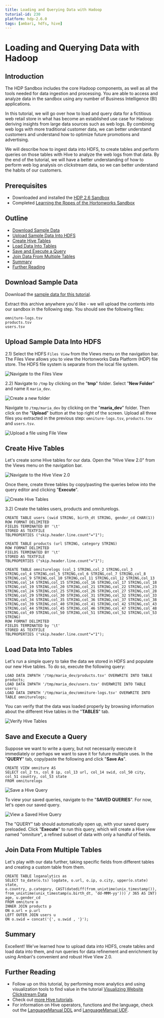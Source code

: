 ```yaml
---
title: Loading and Querying Data with Hadoop
tutorial-id: 230
platform: hdp-2.6.0
tags: [ambari, hdfs, hive]
---
```


# Loading and Querying Data with Hadoop

## Introduction

The HDP Sandbox includes the core Hadoop components, as well as all the tools needed for data ingestion and processing.  You are able to access and analyze data in the sandbox using any number of Business Intelligence (BI) applications.

In this tutorial, we will go over how to load and query data for a fictitious web retail store in what has become an established use case for Hadoop: deriving insights from large data sources such as web logs. By combining web logs with more traditional customer data, we can better understand customers and understand how to optimize future promotions and advertising.

We will describe how to ingest data into HDFS, to create tables and perform queries on those tables with Hive to analyze the web logs from that data. By the end of the tutorial, we will have a better understanding of how to perform web log analysis on clickstream data, so we can better understand the habits of our customers.


## Prerequisites

-   Downloaded and installed the [HDP 2.6 Sandbox](https://hortonworks.com/downloads/#sandbox)
-   Completed [Learning the Ropes of the Hortonworks Sandbox](https://hortonworks.com/hadoop-tutorial/learning-the-ropes-of-the-hortonworks-sandbox/)


## Outline

-   [Download Sample Data](#download-sample-data)
-   [Upload Sample Data Into HDFS](#upload-sample-data-into-hdfs)
-   [Create Hive Tables](#create-hive-tables)
-   [Load Data Into Tables](#load-data-into-tables)
-   [Save and Execute a Query](#save-and-execute-a-query)
-   [Join Data From Multiple Tables](#join-data-from-multiple-tables)
-   [Summary](#summary)
-   [Further Reading](#further-reading)


## Download Sample Data

Download the [sample data for this tutorial](assets/retail-store-logs-sample-data.zip).

Extract this archive anywhere you'd like - we will upload the contents into our sandbox in the following step.  You should see the following files:

```
omniture-logs.tsv
products.tsv
users.tsv
```


## Upload Sample Data Into HDFS

2.1) Select the HDFS `Files View` from the Views menu on the navigation bar. The Files View allows you to view the Hortonworks Data Platform (HDP) file store.  The HDFS file system is separate from the local file system.

![Navigate to the Files View](assets/files-view-navigate.jpg)

2.2) Navigate to `/tmp` by clicking on the "**tmp**" folder.  Select "**New Folder**" and name it `maria_dev`.

![Create a new folder](assets/files-view-create-folder.jpg)

Navigate to `/tmp/maria_dev` by clicking on the "**maria_dev**" folder.  Then click on the "**Upload**" button at the top right of the screen.  Upload all three files you extracted in the previous step: `omniture-logs.tsv`, `products.tsv` and `users.tsv`.

![Upload a file using File View](assets/files-view-upload.jpg)


## Create Hive Tables

Let's create some Hive tables for our data.  Open the "Hive View 2.0" from the Views menu on the navigation bar.

![Navigate to the Hive View 2.0](assets/hive-view-navigate.jpg)

Once there, create three tables by copy/pasting the queries below into the query editor and clicking "**Execute**".

![Create Hive Tables](assets/hive-view-create-table.jpg)

3.2) Create the tables users, products and omniturelogs.

```
CREATE TABLE users (swid STRING, birth_dt STRING, gender_cd CHAR(1))
ROW FORMAT DELIMITED
FIELDS TERMINATED BY '\t'
STORED AS TEXTFILE
TBLPROPERTIES ("skip.header.line.count"="1");
```

```
CREATE TABLE products (url STRING, category STRING)
ROW FORMAT DELIMITED
FIELDS TERMINATED BY '\t'
STORED AS TEXTFILE
TBLPROPERTIES ("skip.header.line.count"="1");
```

```
CREATE TABLE omniturelogs (col_1 STRING,col_2 STRING,col_3 STRING,col_4 STRING,col_5 STRING,col_6 STRING,col_7 STRING,col_8 STRING,col_9 STRING,col_10 STRING,col_11 STRING,col_12 STRING,col_13 STRING,col_14 STRING,col_15 STRING,col_16 STRING,col_17 STRING,col_18 STRING,col_19 STRING,col_20 STRING,col_21 STRING,col_22 STRING,col_23 STRING,col_24 STRING,col_25 STRING,col_26 STRING,col_27 STRING,col_28 STRING,col_29 STRING,col_30 STRING,col_31 STRING,col_32 STRING,col_33 STRING,col_34 STRING,col_35 STRING,col_36 STRING,col_37 STRING,col_38 STRING,col_39 STRING,col_40 STRING,col_41 STRING,col_42 STRING,col_43 STRING,col_44 STRING,col_45 STRING,col_46 STRING,col_47 STRING,col_48 STRING,col_49 STRING,col_50 STRING,col_51 STRING,col_52 STRING,col_53 STRING)
ROW FORMAT DELIMITED
FIELDS TERMINATED by '\t'
STORED AS TEXTFILE
TBLPROPERTIES ("skip.header.line.count"="1");
```


## Load Data Into Tables

Let's run a simple query to take the data we stored in HDFS and populate our new Hive tables.  To do so, execute the following query:

```
LOAD DATA INPATH '/tmp/maria_dev/products.tsv' OVERWRITE INTO TABLE products;
LOAD DATA INPATH '/tmp/maria_dev/users.tsv' OVERWRITE INTO TABLE users;
LOAD DATA INPATH '/tmp/maria_dev/omniture-logs.tsv' OVERWRITE INTO TABLE omniturelogs;
```

You can verify that the data was loaded properly by browsing information about the different Hive tables in the "**TABLES**" tab.

![Verify Hive Tables](assets/hive-view-verify-table.jpg)


##  Save and Execute a Query

Suppose we want to write a query, but not necessarily execute it immediately or perhaps we want to save it for future multiple uses.  In the "**QUERY**" tab, copy/paste the following and click "**Save As**".

```
CREATE VIEW omniture AS
SELECT col_2 ts, col_8 ip, col_13 url, col_14 swid, col_50 city, col_51 country, col_53 state
FROM omniturelogs
```

![Save a Hive Query](assets/hive-view-save-query.jpg)

To view your saved queries, navigate to the "**SAVED QUERIES**".  For now, let's open our saved query.

![View a Saved Hive Query](assets/hive-view-view-saved-query.jpg)

The "QUERY" tab should automatically open up, with your saved query preloaded.  Click "**Execute**" to run this query, which will create a Hive view named "omniture", a refined subset of data with only a handful of fields.


## Join Data From Multiple Tables

Let's play with our data further, taking specific fields from different tables and creating a custom table from them.

```
CREATE TABLE loganalytics as
SELECT to_date(o.ts) logdate, o.url, o.ip, o.city, upper(o.state) state,
o.country, p.category, CAST(datediff(from_unixtime(unix_timestamp()), from_unixtime(unix_timestamp(u.birth_dt, 'dd-MMM-yy'))) / 365 AS INT) age, u.gender_cd
FROM omniture o
INNER JOIN products p
ON o.url = p.url
LEFT OUTER JOIN users u
ON o.swid = concat('{', u.swid , '}');
```


## Summary

Excellent!  We've learned how to upload data into HDFS, create tables and load data into them, and run queries for data refinement and enrichment by using Ambari's convenient and robust Hive View 2.0.


## Further Reading

-   Follow up on this tutorial, by performing more analytics and using visualization tools to find value in the tutorial [Visualizing Website Clickstream Data](https://hortonworks.com/hadoop-tutorial/how-to-visualize-website-clickstream-data/)
-   Check out [more Hive tutorials](http://hortonworks.com/hadoop/hive/#tutorials).
-   For information on Hive operators, functions and the language, check out the [LanguageManual DDL](https://cwiki.apache.org/confluence/display/Hive/LanguageManual+DDL) and [LanguageManual UDF](https://cwiki.apache.org/confluence/display/Hive/LanguageManual+UDF).
